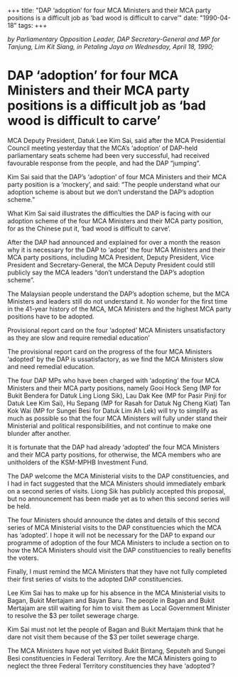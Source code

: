 +++ 
title: "DAP ‘adoption’ for four MCA Ministers and their MCA party positions is a difficult job as ‘bad wood is difficult to carve’"
date: "1990-04-18"
tags:
+++

_by Parliamentary Opposition Leader, DAP Secretary-General and MP for Tanjung, Lim Kit Siang, in Petaling Jaya on Wednesday, April 18, 1990;_

# DAP ‘adoption’ for four MCA Ministers and their MCA party positions is a difficult job as ‘bad wood is difficult to carve’

MCA Deputy President, Datuk Lee Kim Sai, said after the MCA Presidential Council meeting yesterday that the MCA’s ‘adoption’ of DAP-held parliamentary seats scheme had been very successful, had received favourable response from the people, and had the DAP “jumping”.</u>

Kim Sai said that the DAP’s ‘adoption’ of four MCA Ministers and their MCA party position is a ‘mockery’, and said: “The people understand what our adoption scheme is about but we don’t understand the DAP’s adoption scheme.”

What Kim Sai said illustrates the difficulties the DAP is facing with our adoption scheme of the four MCA Ministers and their MCA party position, for as the Chinese put it, ‘bad wood is difficult to carve’.

After the DAP had announced and explained for over a month the reason why it is necessary for the DAP to ‘adopt’ the four MCA Ministers and their MCA party positions, including MCA President, Deputy President, Vice President and Secretary-General, the MCA Deputy President could still publicly say the MCA leaders “don’t understand the DAP’s adoption scheme”.

The Malaysian people understand the DAP’s adoption scheme, but the MCA Ministers and leaders still do not understand it. No wonder for the first time in the 41-year history of the MCA, MCA Ministers and the highest MCA party positions have to be adopted.

Provisional report card on the four ‘adopted’ MCA Ministers unsatisfactory as they are slow and require remedial education’

The provisional report card on the progress of the four MCA Ministers ‘adopted’ by the DAP is ussatisfactory, as we find the MCA Ministers slow and need remedial education.

The four DAP MPs who have been charged with ‘adopting’ the four MCA Ministers and their MCA party positions, namely Gooi Hock Seng (MP for Bukit Bendera for Datuk Ling Liong Sik), Lau Dak Kee (MP for Pasir Pinji for Datuk Lee Kim Sai), Hu Sepang (MP for Rasah for Datuk Ng Cheng Kiat) Tan Kok Wai (MP for Sungei Besi for Datuk Lim Ah Lek) will try to simplify as much as possible so that the four MCA Ministers will fully under stand their Ministerial and political responsibilities, and not continue to make one blunder after another.

It is fortunate that the DAP had already ‘adopted’ the four MCA Ministers and their MCA party positions, for otherwise, the MCA members who are unitholders of the KSM-MPHB Investment Fund.

The DAP welcome the MCA Ministerial visits to the DAP constituencies, and I had in fact suggested that the MCA Ministers should immediately embark on a second series of visits. Liong Sik has publicly accepted this proposal, but no announcement has been made yet as to when this second series will be held.

The four Ministers should announce the dates and details of this second series of MCA Ministerial visits to the DAP constituencies which the MCA has ‘adopted’. I hope it will not be necessary for the DAP to expand our programme of adoption of the four MCA Ministers to include a section on to how the MCA Ministers should visit the DAP constituencies to really benefits the voters.

Finally, I must remind the MCA Ministers that they have not fully completed their first series of visits to the adopted DAP constituencies.

Lee Kim Sai has to make up for his absence in the MCA Ministerial visits to Bagan, Bukit Mertajam and Bayan Baru. The people in Bagan and Bukit Mertajam are still waiting for him to visit them as Local Government Minister to resolve the $3 per toilet sewerage charge.

Kim Sai must not let the people of Bagan and Bukit Mertajam think that he dare not visit them because of the $3 per toilet sewerage charge.

The MCA Ministers have not yet visited Bukit Bintang, Seputeh and Sungei Besi constituencies in Federal Territory. Are the MCA Ministers going to neglect the three Federal Territory constituencies they have ‘adopted’?
 
